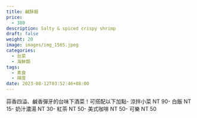 ```yaml
---
title: 鹹酥蝦
price:
  - 380
description: Salty & spiced crispy shrimp
draft: false
weight: 20
image: images/img_1565.jpeg
categories:
  - 台菜
  - 海鮮類
tags:
  - 素食
  - 辣度
date: 2023-08-12T03:52:46+08:00
---
```

蒜香四溢、鹹香彈牙的台味下酒菜！可搭配以下加點- 涼拌小菜  NT 90- 白飯 NT 15- 奶汁濃湯 NT 30- 紅茶  NT 50- 美式咖啡 NT 50- 可樂 NT 50